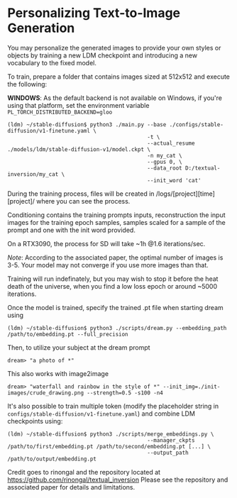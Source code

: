 # **Personalizing Text-to-Image Generation**

You may personalize the generated images to provide your own styles or objects by training a new LDM checkpoint and introducing a new vocabulary to the fixed model.

To train, prepare a folder that contains images sized at 512x512 and execute the following:

**WINDOWS**: As the default backend is not available on Windows, if you're using that platform, set the environment variable `PL_TORCH_DISTRIBUTED_BACKEND=gloo`

```
(ldm) ~/stable-diffusion$ python3 ./main.py --base ./configs/stable-diffusion/v1-finetune.yaml \
                                            -t \
                                            --actual_resume ./models/ldm/stable-diffusion-v1/model.ckpt \
                                            -n my_cat \
                                            --gpus 0, \
                                            --data_root D:/textual-inversion/my_cat \
                                            --init_word 'cat'
```

During the training process, files will be created in /logs/[project][time][project]/
where you can see the process.

Conditioning contains the training prompts
inputs, reconstruction the input images for the training epoch samples, samples scaled for a sample of the prompt and one with the init word provided.

On a RTX3090, the process for SD will take ~1h @1.6 iterations/sec.

_Note_: According to the associated paper, the optimal number of images is 3-5. Your model may not converge if you use more images than that.

Training will run indefinately, but you may wish to stop it before the heat death of the universe, when you find a low loss epoch or around ~5000 iterations.

Once the model is trained, specify the trained .pt file when starting dream using

```
(ldm) ~/stable-diffusion$ python3 ./scripts/dream.py --embedding_path /path/to/embedding.pt --full_precision
```

Then, to utilize your subject at the dream prompt

```
dream> "a photo of *"
```

This also works with image2image

```
dream> "waterfall and rainbow in the style of *" --init_img=./init-images/crude_drawing.png --strength=0.5 -s100 -n4
```

It's also possible to train multiple token (modify the placeholder string in `configs/stable-diffusion/v1-finetune.yaml`) and combine LDM checkpoints using:

```
(ldm) ~/stable-diffusion$ python3 ./scripts/merge_embeddings.py \
                                            --manager_ckpts /path/to/first/embedding.pt /path/to/second/embedding.pt [...] \
                                            --output_path /path/to/output/embedding.pt
```

Credit goes to rinongal and the repository located at https://github.com/rinongal/textual_inversion Please see the repository and associated paper for details and limitations.
